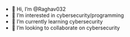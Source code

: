 - 👋 Hi, I’m @Raghav032
- 👀 I’m interested in cybersecurity/programming
- 🌱 I’m currently learning cybersecurity
- 💞️ I’m looking to collaborate on cybersecurity

<!---
Raghav032/Raghav032 is a ✨ special ✨ repository because its `README.md` (this file) appears on your GitHub profile.
You can click the Preview link to take a look at your changes.
--->

